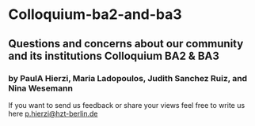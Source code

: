# Colloquium-ba2-and-ba3

## Questions and concerns about our community and its institutions Colloquium BA2 & BA3
### by PaulA Hierzi, Maria Ladopoulos, Judith Sanchez Ruiz, and Nina Wesemann

If you want to send us feedback or share your views feel free to write us here <p.hierzi@hzt-berlin.de>
